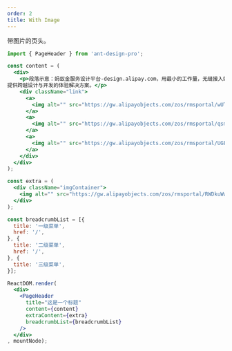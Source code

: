 ```yaml
---
order: 2
title: With Image
---
```


带图片的页头。

````jsx
import { PageHeader } from 'ant-design-pro';

const content = (
  <div>
    <p>段落示意：蚂蚁金服务设计平台-design.alipay.com，用最小的工作量，无缝接入蚂蚁金服生态，
提供跨越设计与开发的体验解决方案。</p>
    <div className="link">
      <a>
        <img alt="" src="https://gw.alipayobjects.com/zos/rmsportal/wUTAfuNZjhmCIxEPxQVY.svg" /> 快速开始
      </a>
      <a>
        <img alt="" src="https://gw.alipayobjects.com/zos/rmsportal/qsmGbwvxTAjXfkkrZYov.svg" /> 产品简介
      </a>
      <a>
        <img alt="" src="https://gw.alipayobjects.com/zos/rmsportal/UGEHGuwlGDalIJlbsNxL.svg" /> 产品文档
      </a>
    </div>
  </div>
);

const extra = (
  <div className="imgContainer">
    <img alt="" src="https://gw.alipayobjects.com/zos/rmsportal/RWDkuWwBqMPLpNqGdxDp.png" />
  </div>
);

const breadcrumbList = [{
  title: '一级菜单',
  href: '/',
}, {
  title: '二级菜单',
  href: '/',
}, {
  title: '三级菜单',
}];

ReactDOM.render(
  <div>
    <PageHeader
      title="这是一个标题"
      content={content}
      extraContent={extra}
      breadcrumbList={breadcrumbList}
    />
  </div>
, mountNode);
````

<style>
#scaffold-src-components-PageHeader-demo-image .imgContainer {
	text-align: center;
}
#scaffold-src-components-PageHeader-demo-image .link {
	margin-top: 16px;
}
#scaffold-src-components-PageHeader-demo-image .link a {
  margin-right: 32px;
}
#scaffold-src-components-PageHeader-demo-image .link img {
  vertical-align: middle;
  margin-right: 8px;
}
</style>

